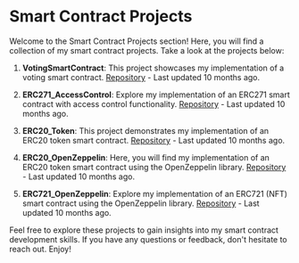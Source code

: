 # Smart Contract Projects

Welcome to the Smart Contract Projects section! Here, you will find a collection of my smart contract projects. Take a look at the projects below:

1. **VotingSmartContract**: This project showcases my implementation of a voting smart contract. [Repository](https://github.com/GideonBature/Smart-Contract-Projects/tree/main/VotingSmartContract) - Last updated 10 months ago.

2. **ERC271_AccessControl**: Explore my implementation of an ERC271 smart contract with access control functionality. [Repository](https://github.com/GideonBature/Smart-Contract-Projects/tree/main/ERC271_AccessControl) - Last updated 10 months ago.

3. **ERC20_Token**: This project demonstrates my implementation of an ERC20 token smart contract. [Repository](https://github.com/GideonBature/Smart-Contract-Projects/tree/main/ERC20_Token) - Last updated 10 months ago.

4. **ERC20_OpenZeppelin**: Here, you will find my implementation of an ERC20 token smart contract using the OpenZeppelin library. [Repository](https://github.com/GideonBature/Smart-Contract-Projects/tree/main/ERC20_OpenZeppelin) - Last updated 10 months ago.

5. **ERC721_OpenZeppelin**: Explore my implementation of an ERC721 (NFT) smart contract using the OpenZeppelin library. [Repository](https://github.com/GideonBature/Smart-Contract-Projects/tree/main/ERC721_OpenZeppelin) - Last updated 10 months ago.

Feel free to explore these projects to gain insights into my smart contract development skills. If you have any questions or feedback, don't hesitate to reach out. Enjoy!

